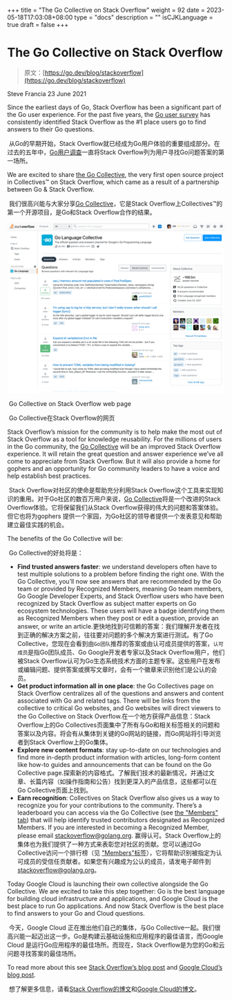+++
title = "The Go Collective on Stack Overflow"
weight = 92
date = 2023-05-18T17:03:08+08:00
type = "docs"
description = ""
isCJKLanguage = true
draft = false
+++

# The Go Collective on Stack Overflow

> 原文：[https://go.dev/blog/stackoverflow](https://go.dev/blog/stackoverflow)

Steve Francia
23 June 2021

Since the earliest days of Go, Stack Overflow has been a significant part of the Go user experience. For the past five years, the [Go user survey](https://blog.golang.org/survey2020-results) has consistently identified Stack Overflow as the #1 place users go to find answers to their Go questions.

​	从Go的早期开始，Stack Overflow就已经成为Go用户体验的重要组成部分。在过去的五年中，[Go用户调查](../GoDeveloperSurvey2020Results)一直将Stack Overflow列为用户寻找Go问题答案的第一场所。

We are excited to share [the Go Collective](https://stackoverflow.com/collectives/go), the very first open source project in Collectives™ on Stack Overflow, which came as a result of a partnership between Go & Stack Overflow.

​	我们很高兴能与大家分享[Go Collective](https://stackoverflow.com/collectives/go)，它是Stack Overflow上Collectives™的第一个开源项目，是Go和Stack Overflow合作的结果。

![Go Collective on Stack Overflow web page](TheGoCollectiveOnStackOverflow_img/stackoverflow.png)

​	Go Collective on Stack Overflow web page

​	Go Collective在Stack Overflow的网页

Stack Overflow’s mission for the community is to help make the most out of Stack Overflow as a tool for knowledge reusability. For the millions of users in the Go community, the [Go Collective](https://stackoverflow.com/collectives/go) will be an improved Stack Overflow experience. It will retain the great question and answer experience we’ve all come to appreciate from Stack Overflow. But it will also provide a home for gophers and an opportunity for Go community leaders to have a voice and help establish best practices.

​	Stack Overflow对社区的使命是帮助充分利用Stack Overflow这个工具来实现知识的重用。对于Go社区的数百万用户来说，[Go Collective](https://stackoverflow.com/collectives/go)将是一个改进的Stack Overflow体验。它将保留我们从Stack Overflow获得的伟大的问题和答案体验。但它也将为gophers 提供一个家园，为Go社区的领导者提供一个发表意见和帮助建立最佳实践的机会。

The benefits of the Go Collective will be:

​	Go Collective的好处将是：

- **Find trusted answers faster**: we understand developers often have to test multiple solutions to a problem before finding the right one. With the Go Collective, you’ll now see answers that are recommended by the Go team or provided by Recognized Members, meaning Go team members, Go Google Developer Experts, and Stack Overflow users who have been recognized by Stack Overflow as subject matter experts on Go ecosystem technologies. These users will have a badge identifying them as Recognized Members when they post or edit a question, provide an answer, or write an article.更快地找到可信赖的答案：我们理解开发者在找到正确的解决方案之前，往往要对问题的多个解决方案进行测试。有了Go Collective，您现在会看到由`Go团队`推荐的答案或由认可成员提供的答案，`认可成员`是指Go团队成员、Go Google开发者专家以及Stack Overflow用户，他们被Stack Overflow认可为Go生态系统技术方面的主题专家。这些用户在发布或编辑问题、提供答案或撰写文章时，会有一个徽章来识别他们是公认的会员。
- **Get product information all in one place**: the Go Collectives page on Stack Overflow centralizes all of the questions and answers and content associated with Go and related tags. There will be links from the collective to critical Go websites, and Go websites will direct viewers to the Go Collective on Stack Overflow.在一个地方获得产品信息：Stack Overflow上的Go Collectives页面集中了所有与Go和相关标签相关的问题和答案以及内容。将会有从集体到关键的Go网站的链接，而Go网站将引导浏览者到Stack Overflow上的Go集体。
- **Explore new content formats**: stay up-to-date on our technologies and find more in-depth product information with articles, long-form content like how-to guides and announcements that can be found on the Go Collective page.探索新的内容格式。了解我们技术的最新情况，并通过文章、长篇内容（如操作指南和公告）找到更深入的产品信息，这些都可以在Go Collective页面上找到。
- **Earn recognition**: Collectives on Stack Overflow also gives us a way to recognize you for your contributions to the community. There’s a leaderboard you can access via the Go Collective (see [the "Members" tab](https://stackoverflow.com/collectives/go?tab=members)) that will help identify trusted contributors designated as Recognized Members. If you are interested in becoming a Recognized Member, please email stackoverflow@golang.org. 赢得认可。Stack Overflow上的集体也为我们提供了一种方式来表彰您对社区的贡献。您可以通过Go Collective访问一个排行榜（见 ["Members"标签](https://stackoverflow.com/collectives/go?tab=members)），它将帮助识别被指定为认可成员的受信任贡献者。如果您有兴趣成为公认的成员，请发电子邮件到 stackoverflow@golang.org。

Today Google Cloud is launching their own collective alongside the Go Collective. We are excited to take this step together: Go is the best language for building cloud infrastructure and applications, and Google Cloud is the best place to run Go applications. And now Stack Overflow is the best place to find answers to your Go and Cloud questions.

​	今天，Google Cloud 正在推出他们自己的集体，与Go Collective一起。我们很高兴能一起迈出这一步。Go是构建云基础设施和应用程序的最佳语言，而Google Cloud 是运行Go应用程序的最佳场所。而现在，Stack Overflow是为您的Go和云问题寻找答案的最佳场所。

To read more about this see [Stack Overflow’s blog post](https://stackoverflow.blog/2021/06/23/collectives-stack-overflow/) and [Google Cloud’s blog post](https://cloud.google.com/blog/topics/developers-practitioners/investing-heart-google-cloud-our-developer-and-customer-communities).

​	想了解更多信息，请看[Stack Overflow的博文](https://stackoverflow.blog/2021/06/23/collectives-stack-overflow/)和[Google Cloud的博文](https://cloud.google.com/blog/topics/developers-practitioners/investing-heart-google-cloud-our-developer-and-customer-communities)。
